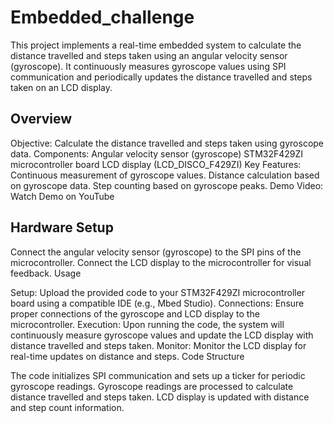 # Embedded_challenge

This project implements a real-time embedded system to calculate the distance travelled and steps taken using an angular velocity sensor (gyroscope). It continuously measures gyroscope values using SPI communication and periodically updates the distance travelled and steps taken on an LCD display.

## Overview

Objective: Calculate the distance travelled and steps taken using gyroscope data.
Components:
Angular velocity sensor (gyroscope)
STM32F429ZI microcontroller board
LCD display (LCD_DISCO_F429ZI)
Key Features:
Continuous measurement of gyroscope values.
Distance calculation based on gyroscope data.
Step counting based on gyroscope peaks.
Demo Video: Watch Demo on YouTube

## Hardware Setup

Connect the angular velocity sensor (gyroscope) to the SPI pins of the microcontroller.
Connect the LCD display to the microcontroller for visual feedback.
Usage

Setup: Upload the provided code to your STM32F429ZI microcontroller board using a compatible IDE (e.g., Mbed Studio).
Connections: Ensure proper connections of the gyroscope and LCD display to the microcontroller.
Execution: Upon running the code, the system will continuously measure gyroscope values and update the LCD display with distance travelled and steps taken.
Monitor: Monitor the LCD display for real-time updates on distance and steps.
Code Structure

The code initializes SPI communication and sets up a ticker for periodic gyroscope readings.
Gyroscope readings are processed to calculate distance travelled and steps taken.
LCD display is updated with distance and step count information.
